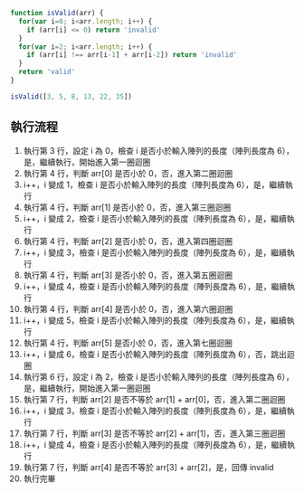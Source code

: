 ``` js
function isValid(arr) {
  for(var i=0; i<arr.length; i++) {
    if (arr[i] <= 0) return 'invalid'
  }
  for(var i=2; i<arr.length; i++) {
    if (arr[i] !== arr[i-1] + arr[i-2]) return 'invalid'
  }
  return 'valid'
}

isValid([3, 5, 8, 13, 22, 35])
```

## 執行流程
1. 執行第 3 行，設定 i 為 0，檢查 i 是否小於輸入陣列的長度（陣列長度為 6），是，繼續執行，開始進入第一圈迴圈
2. 執行第 4 行，判斷 arr[0] 是否小於 0，否，進入第二圈迴圈
3. i++，i 變成 1，檢查 i 是否小於輸入陣列的長度（陣列長度為 6），是，繼續執行
4. 執行第 4 行，判斷 arr[1] 是否小於 0，否，進入第三圈迴圈
5. i++，i 變成 2，檢查 i 是否小於輸入陣列的長度（陣列長度為 6），是，繼續執行
6. 執行第 4 行，判斷 arr[2] 是否小於 0，否，進入第四圈迴圈
7. i++，i 變成 3，檢查 i 是否小於輸入陣列的長度（陣列長度為 6），是，繼續執行
8. 執行第 4 行，判斷 arr[3] 是否小於 0，否，進入第五圈迴圈
9. i++，i 變成 4，檢查 i 是否小於輸入陣列的長度（陣列長度為 6），是，繼續執行
10. 執行第 4 行，判斷 arr[4] 是否小於 0，否，進入第六圈迴圈
11. i++，i 變成 5，檢查 i 是否小於輸入陣列的長度（陣列長度為 6），是，繼續執行
12. 執行第 4 行，判斷 arr[5] 是否小於 0，否，進入第七圈迴圈
13. i++，i 變成 6，檢查 i 是否小於輸入陣列的長度（陣列長度為 6），否，跳出迴圈
14. 執行第 6 行，設定 i 為 2，檢查 i 是否小於輸入陣列的長度（陣列長度為 6），是，繼續執行，開始進入第一圈迴圈
15. 執行第 7 行，判斷 arr[2] 是否不等於 arr[1] + arr[0]，否，進入第二圈迴圈
16. i++，i 變成 3，檢查 i 是否小於輸入陣列的長度（陣列長度為 6），是，繼續執行
17. 執行第 7 行，判斷 arr[3] 是否不等於 arr[2] + arr[1]，否，進入第三圈迴圈
18. i++，i 變成 4，檢查 i 是否小於輸入陣列的長度（陣列長度為 6），是，繼續執行
19. 執行第 7 行，判斷 arr[4] 是否不等於 arr[3] + arr[2]，是，回傳 invalid
20. 執行完畢